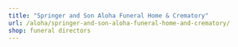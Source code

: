 ```yaml
---
title: "Springer and Son Aloha Funeral Home & Crematory"
url: /aloha/springer-and-son-aloha-funeral-home-and-crematory/
shop: funeral directors
---
```

